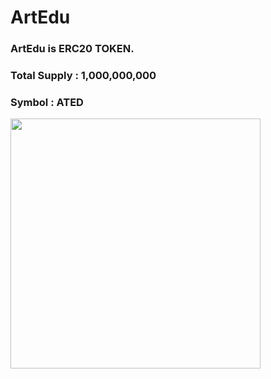 # ArtEdu
### ArtEdu is ERC20 TOKEN.
### Total Supply : 1,000,000,000
### Symbol : ATED
<img style='width:400px;' src ='https://user-images.githubusercontent.com/73930650/125401982-d3cbc300-e3ee-11eb-9f5e-1a9357944b0f.png'>
